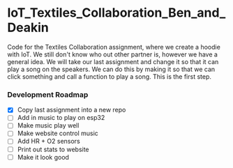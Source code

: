 # IoT_Textiles_Collaboration_Ben_and_Deakin

Code for the Textiles Collaboration assignment, where we create a hoodie with IoT. We still don't know who out other partner is, however we have a general idea. We will take our last assignment and change it so that it can play a song on the speakers. We can do this by making it so that we can click something and call a function to play a song. This is the first step.

### Development Roadmap

- [x] Copy last assignment into a new repo
- [ ] Add in music to play on esp32
- [ ] Make music play well
- [ ] Make website control music
- [ ] Add HR + O2 sensors
- [ ] Print out stats to website
- [ ] Make it look good
